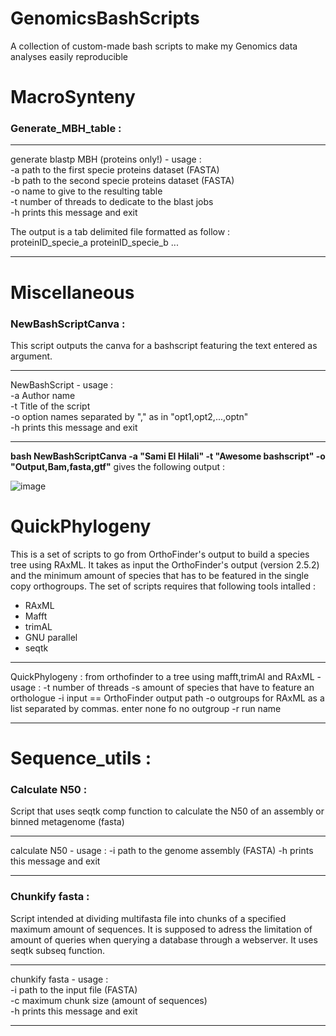 # GenomicsBashScripts
A collection of custom-made bash scripts to make my Genomics data analyses easily reproducible 

# MacroSynteny

### Generate_MBH_table :

-------------------------------------------------------
generate blastp MBH (proteins only!) - usage :   
-a path to the first specie proteins dataset (FASTA)   
-b path to the second specie proteins dataset (FASTA)   
-o name to give to the resulting table   
-t number of threads to dedicate to the blast jobs   
-h prints this message and exit   

The output is a tab delimited file formatted as follow :   
proteinID_specie_a  proteinID_specie_b
...

-------------------------------------------------------

# Miscellaneous

### NewBashScriptCanva :

This script outputs the canva for a bashscript featuring the text entered as argument.

-------------------------------------------------------
NewBashScript - usage :   
-a Author name   
-t Title of the script   
-o option names separated by "," as in "opt1,opt2,...,optn"   
-h prints this message and exit   

-------------------------------------------------------

**bash NewBashScriptCanva -a "Sami El Hilali" -t "Awesome bashscript" -o "Output,Bam,fasta,gtf"** gives the following output :

![image](https://user-images.githubusercontent.com/37333782/171440249-bff4ef67-1329-456b-a336-7e2dff09d471.png)


# QuickPhylogeny

This is a set of scripts to go from OrthoFinder's output to build a species tree using RAxML.
It takes as input the OrthoFinder's output (version 2.5.2) and the minimum amount of species
that has to be featured in the single copy orthogroups. The set of scripts requires that following tools intalled :
* RAxML
* Mafft
* trimAL
* GNU parallel
* seqtk
-------------------------------------------------------
QuickPhylogeny : from orthofinder to a tree using mafft,trimAl and RAxML - usage :
-t number of threads
-s amount of species that have to feature an orthologue
-i input == OrthoFinder output path
-o outgroups for RAxML as a list separated by commas. enter none fo no outgroup
-r run name

-------------------------------------------------------

# Sequence_utils :

### Calculate N50 :

Script that uses seqtk comp function to calculate the N50 of an assembly or binned metagenome (fasta)

---------------------------------------------

calculate N50 - usage :
-i path to the genome assembly (FASTA)
-h prints this message and exit

---------------------------------------------

### Chunkify fasta :

Script intended at dividing multifasta file into chunks of a specified maximum amount of sequences.
It is supposed to adress the limitation of amount of queries when querying a database through a webserver.
It uses seqtk subseq function.

---------------------------------------------

chunkify fasta - usage :   
-i path to the input file (FASTA)   
-c maximum chunk size (amount of sequences)   
-h prints this message and exit   

---------------------------------------------

